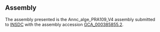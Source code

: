 

Assembly
--------

The assembly presented is the Annc\_alge\_PRA109\_V4 assembly submitted
to [INSDC](http://www.insdc.org) with the assembly accession
[GCA\_000385855.2](http://www.ebi.ac.uk/ena/data/view/GCA_000385855.2).
